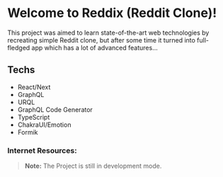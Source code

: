 # Welcome to Reddix (Reddit Clone)!

This project was aimed to learn state-of-the-art web technologies by recreating simple Reddit clone, but after some time it turned into full-fledged app which has a lot of advanced features...

## Techs
   - React/Next
   - GraphQL
   - URQL
   - GraphQL Code Generator
   - TypeScript
   - ChakraUI/Emotion
   - Formik


### Internet Resources:

> **Note:** The Project is still in development mode.
